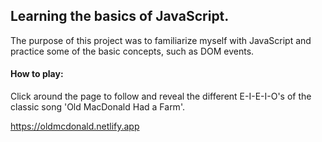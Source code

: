 ## Learning the basics of JavaScript.
The purpose of this project was to familiarize myself with JavaScript and practice some of the basic concepts, such as DOM events.

#### How to play:
Click around the page to follow and reveal the different E-I-E-I-O's of the classic song 'Old MacDonald Had a Farm'.

https://oldmcdonald.netlify.app
